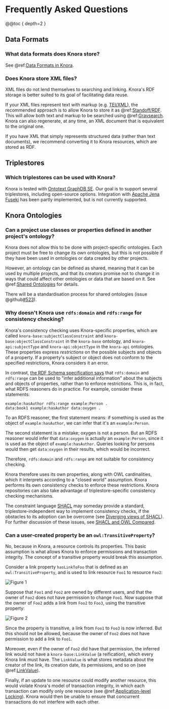 <!---
Copyright © 2015-2018 the contributors (see Contributors.md).

This file is part of Knora.

Knora is free software: you can redistribute it and/or modify
it under the terms of the GNU Affero General Public License as published
by the Free Software Foundation, either version 3 of the License, or
(at your option) any later version.

Knora is distributed in the hope that it will be useful,
but WITHOUT ANY WARRANTY; without even the implied warranty of
MERCHANTABILITY or FITNESS FOR A PARTICULAR PURPOSE.  See the
GNU Affero General Public License for more details.

You should have received a copy of the GNU Affero General Public
License along with Knora.  If not, see <http://www.gnu.org/licenses/>.
-->

# Frequently Asked Questions

@@toc { depth=2 }

## Data Formats

### What data formats does Knora store?

See @ref:[Data Formats in Knora](01-introduction/data-formats.md).

### Does Knora store XML files?

XML files do not lend themselves to searching and linking. Knora's RDF storage
is better suited to its goal of facilitating data reuse.

If your XML files represent text with markup (e.g. [TEI/XML](http://www.tei-c.org/)),
the recommended approach is to allow Knora to store it as
@ref:[Standoff/RDF](01-introduction/standoff-rdf.md). This will allow both text and
markup to be searched using @ref:[Gravsearch](03-apis/api-v2/query-language.md). Knora
can also regenerate, at any time, an XML document that is equivalent to the original one.

If you have XML that simply represents structured data (rather than text documents),
we recommend converting it to Knora resources, which are stored as RDF.

## Triplestores

### Which triplestores can be used with Knora?

Knora is tested with [Ontotext GraphDB SE](http://graphdb.ontotext.com/).
Our goal is to support several triplestores, including open-source options.
Integration with [Apache Jena Fuseki](https://jena.apache.org/documentation/fuseki2/)
has been partly implemented, but is not currently supported.

## Knora Ontologies

### Can a project use classes or properties defined in another project's ontology?

Knora does not allow this to be done with project-specific ontologies.
Each project must be free to change its own ontologies, but this is not possible
if they have been used in ontologies or data created by other projects.

However, an ontology can be defined as shared, meaning that it can be used by multiple
projects, and that its creators promise not to change it in ways that could
affect other ontologies or data that are based on it. See
@ref:[Shared Ontologies](02-knora-ontologies/introduction.md#shared-ontologies) for details.

There will be a standardisation process for shared ontologies
(issue @github[#523](#523)).

### Why doesn't Knora use `rdfs:domain` and `rdfs:range` for consistency checking?

Knora's consistency checking uses Knora-specific properties, which are called
`knora-base:subjectClassConstraint` and `knora-base:objectClassConstraint` in
the `knora-base` ontology, and `knora-api:subjectType` and `knora-api:objectType`
in the `knora-api` ontologies. These properties express *restrictions* on the
possible subjects and objects of a property. If a property's subject or object
does not conform to the specified restrictions, Knora considers it an error.

In contrast,
[the RDF Schema specification says](https://www.w3.org/TR/rdf-schema/#ch_domainrange)
that `rdfs:domain` and `rdfs:range` can be used to "infer additional information"
about the subjects and objects of properties, rather than to enforce restrictions.
This is, in fact, what RDFS reasoners do in practice. For example, consider these
statements:

```
example:hasAuthor rdfs:range example:Person .
data:book1 example:hasAuthor data:oxygen .
```

To an RDFS reasoner, the first statement means: if something is used as
the object of `example:hasAuthor`, we can infer that it's an
`example:Person`.

The second statement is a mistake; oxygen is not a person. But
an RDFS reasoner would infer that `data:oxygen` is actually an
`example:Person`, since it is used as the object of
`example:hasAuthor`. Queries looking for persons would then get
`data:oxygen` in their results, which would be incorrect.

Therefore, `rdfs:domain` and `rdfs:range` are not suitable for consistency
checking.

Knora therefore uses its own properties, along with
OWL cardinalities, which it interprets according to a "closed world"
assumption. Knora performs its own consistency checks to enforce
these restrictions. Knora repositories can also take advantage of
triplestore-specific consistency checking mechanisms.

The constraint language [SHACL](https://www.w3.org/TR/shacl/) may someday
provide a standard, triplestore-independent way to implement consistency
checks, if the obstacles to its adoption can be overcome
(see [Diverging views of SHACL](https://research.nuance.com/diverging-views-of-shacl/)).
For further discussion of these issues, see
[SHACL and OWL Compared](http://spinrdf.org/shacl-and-owl.html).

### Can a user-created property be an `owl:TransitiveProperty`?

No, because in Knora, a resource controls its properties. This basic
assumption is what allows Knora to enforce permissions and transaction
integrity. The concept of a transitive property would break this assumption.

Consider a link property `hasLinkToFoo` that is defined as an `owl:TransitiveProperty`,
and is used to link resource `Foo1` to resource `Foo2`:

![Figure 1](faq-fig1.dot.png "Figure 1")

Suppose that `Foo1` and `Foo2` are owned by different users, and that
the owner of `Foo2` does not have permission to change `Foo1`.
Now suppose that the owner of `Foo2` adds a link from `Foo2` to `Foo3`,
using the transitive property:

![Figure 2](faq-fig2.dot.png "Figure 2")

Since the property is transitive, a link from `Foo1` to `Foo3` is now
inferred. But this should not be allowed, because the owner of `Foo2`
does not have permission to add a link to `Foo1`.

Moreover, even if the owner of `Foo2` did have that permission, the inferred
link would not have a `knora-base:LinkValue` (a reification), which every Knora
link must have. The `LinkValue` is what stores metadata about the creator
of the link, its creation date, its permissions, and so on
(see @ref:[LinkValue](02-knora-ontologies/knora-base.md#linkvalue)).

Finally, if an update to one resource could modify another
resource, this would violate Knora's model of transaction integrity, in which
each transaction can modify only one resource
(see @ref:[Application-level Locking](05-internals/design/principles/triplestore-updates.md#application-level-locking)). Knora
would then be unable to ensure that concurrent transactions do not
interfere with each other.
